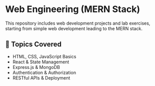 # Web Engineering (MERN Stack)
This repository includes web development projects and lab exercises, starting from simple web development leading to the MERN stack.

## 📝 Topics Covered
- HTML, CSS, JavaScript Basics
- React & State Management
- Express.js & MongoDB
- Authentication & Authorization
- RESTful APIs & Deployment
